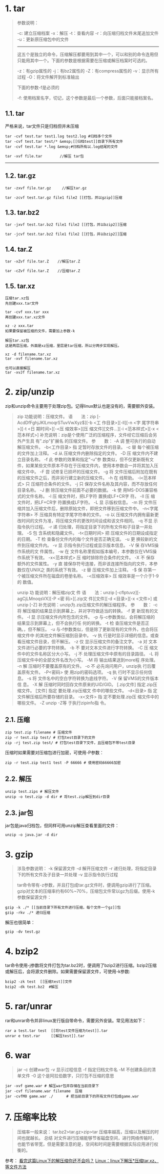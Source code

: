# 1. tar
>参数说明：
>
>-c: 建立压缩档案
-x：解压
-t：查看内容
-r：向压缩归档文件末尾追加文件
-u：更新原压缩包中的文件
>
>---------------
>
>这五个是独立的命令，压缩解压都要用到其中一个，可以和别的命令连用但只能用其中一个。下面的参数是根据需要在压缩或解压档案时可选的。
>
>-z：有gzip属性的
-j：有bz2属性的
-Z：有compress属性的
-v：显示所有过程
-O：将文件解开到标准输出
>
>下面的参数-f是必须的
>
>-f: 使用档案名字，切记，这个参数是最后一个参数，后面只能接档案名。
## 1.1. tar


严格来说，tar文件只是归档但并未压缩
```
tar -cvf test.tar test1.log test2.log #归档多个文件
tar -cvf test.tar test/* &emsp;[[归档test]]目录下所有文件
tar -cvf test.tar *.log &emsp;#归档所有以.log结尾的文件 
```

```
tar -xvf file.tar        //解压 tar包
```
------

## 1.2. tar.gz
```
tar -zxvf file.tar.gz     //解压tar.gz
```

```
tar -zcvf test.tar.gz file1 file2 [[打包，并以gzip]]压缩
```

## 1.3. tar.bz2
```
tar -jxvf test.tar.bz2 file1 file2 [[打包，并以bzip2]]压缩
```

```
tar -jcvf test.tar.bz2 file1 file2 [[打包，并以bzip2]]压缩
```

## 1.4. tar.Z
```
tar -xZvf file.tar.Z    //解压tar.Z
```

```
tar -cZvf file.tar.Z    //压缩tar.Z
```

## 1.5. tar.xz
```
压缩tar.xz包
先创建xxx.tar文件

tar -cvf xxx.tar xxx
再创建xxx.tar.xz文件

xz -z xxx.tar
如果要保留被压缩的文件，需要加上参数-k
```

```
解压tar.xz包
这是两层压缩，外面是xz压缩，里层是tar压缩，所以分两步实现解压。

xz -d filename.tar.xz
tar -xvf filename.tar.xz

也可以直接解压
tar -xvJf filename.tar.xz
```

# 2. zip/unzip

zip和unzip命令主要用于处理zip包。记得linux默认也是没有的，需要额外安装。

>zip
>功能说明：压缩文件。
语　　法：zip [-AcdDfFghjJKlLmoqrSTuvVwXyz$][-b <工 作目录>][-ll][-n <字 尾字符串>][-t <日 期时间>][-<压 缩效率>][压 缩文件][文件...][-i <范本样式>][-x <范本样式>]
补充说明：zip是个使用广泛的压缩程序，文件经它压缩后会另外产生具 有".zip"扩展名 的压缩文件。
参　　数：
-A   调 整可执行的自动解压缩文件。
-b<工作目录>   指 定暂时存放文件的目录。
-c   替 每个被压缩的文件加上注释。
-d   从 压缩文件内删除指定的文件。
-D   压 缩文件内不建立目录名称。
-f   此 参数的效果和指定"-u"参 数类似，但不仅更新既有文件，如果某些文件原本不存在于压缩文件内，使用本参数会一并将其加入压缩文件中。
-F   尝 试修复已损坏的压缩文件。
-g   将 文件压缩后附加在既有的压缩文件之后，而非另行建立新的压缩文件。
-h   在 线帮助。
-i<范本样式>   只 压缩符合条件的文件。
-j   只 保存文件名称及其内容，而不存放任何目录名称。
-J   删 除压缩文件前面不必要的数据。
-k   使 用MS-DOS兼容格 式的文件名称。
-l   压 缩文件时，把LF字符 置换成LF+CR字 符。
-ll   压 缩文件时，把LF+CR字 符置换成LF字符。
-L   显 示版权信息。
-m   将 文件压缩并加入压缩文件后，删除原始文件，即把文件移到压缩文件中。
-n<字尾字符串>   不 压缩具有特定字尾字符串的文件。
-o   以 压缩文件内拥有最新更改时间的文件为准，将压缩文件的更改时间设成和该文件相同。
-q   不显 示指令执行过程。
-r   递 归处理，将指定目录下的所有文件和子目录一并处理。
-S   包 含系统和隐藏文件。
-t<日期时间>   把 压缩文件的日期设成指定的日期。
-T   检 查备份文件内的每个文件是否正确无误。
-u   更 换较新的文件到压缩文件内。
-v   显 示指令执行过程或显示版本信息。
-V   保 存VMS操作系统的文 件属性。
-w   在 文件名称里假如版本编号，本参数仅在VMS操 作系统下有效。
-x<范本样式>   压 缩时排除符合条件的文件。
-X   不 保存额外的文件属性。
-y   直 接保存符号连接，而非该连接所指向的文件，本参数仅在UNIX之 类的系统下有效。
-z   替 压缩文件加上注释。
-$   保 存第一个被压缩文件所在磁盘的卷册名称。
-<压缩效率>   压 缩效率是一个介于1-9的 数值。

>unzip
功 能说明：解压缩zip文 件
语　　法：unzip [-cflptuvz][-agCjLMnoqsVX][-P <密 码>][.zip文 件][文件][-d <目录>][-x <文件>] 或 unzip [-Z]
补充说明：unzip为.zip压缩文件的解压缩程序。
参　　数：
-c   将 解压缩的结果显示到屏幕上，并对字符做适当的转换。
-f   更 新现有的文件。
-l   显 示压缩文件内所包含的文件。
-p   与-c参数类似，会将解压缩的结果显示到屏幕上，但不会执行任 何的转换。
-t   检 查压缩文件是否正确。，但不解压。
-u   与-f参数类似，但是除了更新现有的文件外，也会将压缩文件中 的其他文件解压缩到目录中。
-v   执 行是时显示详细的信息。或查看压缩文件目录，但不解压。
-z   仅 显示压缩文件的备注文字。
-a   对 文本文件进行必要的字符转换。
-b   不 要对文本文件进行字符转换。
-C   压 缩文件中的文件名称区分大小写。
-j   不 处理压缩文件中原有的目录路径。
-L   将 压缩文件中的全部文件名改为小写。
-M   将 输出结果送到more程 序处理。
-n   解 压缩时不要覆盖原有的文件。
-o   不 必先询问用户，unzip执 行后覆盖原有文件。
-P<密码>   使 用zip的密码选项。
-q   执 行时不显示任何信息。
-s   将 文件名中的空白字符转换为底线字符。
-V   保 留VMS的文件版本信 息。
-X   解 压缩时同时回存文件原来的UID/GID。
[.zip文件]   指定.zip压缩文件。
[文件]   指定 要处理.zip压缩文 件中的哪些文件。
-d<目录>   指 定文件解压缩后所要存储的目录。
-x<文件>   指 定不要处理.zip压 缩文件中的哪些文件。
-Z   unzip -Z等 于执行zipinfo指 令。

## 2.1. 压缩



```
zip test.zip filename # 压缩文件
zip -r test.zip test/ # 打包test目录下的文件
zip -rj test.zip test/ # 打包test目录下文件，且压缩包不带test目录
```
压缩时如果需要对压缩包进行加密，可使用-P参数：
```
zip -r test.zip test1 test -P 66666 # 使用密码66666加密
```

## 2.2. 解压
```
unzip test.zips # 解压文件
unzip -o test.zip -d dir # 将test.zip解压到dir目录
```
## 2.3. jar包
jar包是java归档包，但同样可用unzip解压查看里面的文件：
```
unzip -o java.jar -d dir
```

# 3. gzip

>涉及参数说明：
-k 保留源文件
-d 解开压缩文件
-r 递归处理，将指定目录下的所有文件及子目录一并处理
-v 显示指令执行过程
>
>tar命令带有-z参数，并且打包成tar.gz文件时，便调用gzip进行了压缩。gzip对文本的压缩率约有60%~70%，压缩包文件常以gz为后缀。使用-k参数保留源文件：
```
gzip -k ./* [[当前目录下所有文件进行压缩，每个文件一个gz]]包
gzip -rkv ./* 递归压缩
```
解压也很简单：
```
gzip -dv test.gz 
```
# 4. bzip2

tar命令使用-j参数将文件打包为tar.bz2时，便调用了bzip2进行压缩。bzip2压缩或解压后，会将源文件删除。如果需要保留源文件，可使用-k参数:

```
bzip2 -zk test  [[压缩test]]文件
bzip2 -dk test.bz2  #解压
```

# 5. rar/unrar
rar和unrar命令并非linux发行版自带命令，需要另外安装。常见用法如下：
```
rar a test.tar test  [[将test文件压缩为test]].tar
unrar e test.rar     [[解压test]].tar
```

# 6. war
>jar
-c   创建war包
-v   显示过程信息
-f    指定归档文件名
-M  不创建条目的清单文件
-0   这个是阿拉伯数字，只打包不压缩的意思
```
jar -xvf game.war # 解压war包并存储在当前目录下
jar -cvf filename.war filename  压缩
jar -cvfM0 game.war ./      # 把当前目录下的所有文件打包成game.war
```


# 7. 压缩率比较
>压缩率一般来说：
tar.bz2>tar.gz>zip>tar
压缩率越高，压缩以及解压的时间也就越长。
总结
对文件进行压缩能够节省磁盘空间，进行网络传输时，也能节省带宽，但是需要注意的是，空间和时间是需要根据实际应用进行权衡的。

参考：
[看完这篇Linux下的解压缩你还不会吗？](https://juejin.im/post/6844903923132694536#heading-18)
[Linux：linux下解压*压缩tar.xz、等文件方法](https://www.cnblogs.com/nhdlb/p/11568991.html#_label2)